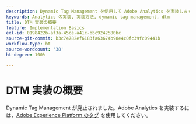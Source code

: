 ```yaml
---
description: Dynamic Tag Management を使用して Adobe Analytics を実装します。
keywords: Analytics の実装, 実装方法, dynamic tag management, dtm
title: DTM 実装の概要
feature: Implementation Basics
exl-id: 0198422b-af3a-45ce-a41c-bbc9242580bc
source-git-commit: b3c74782ef6183fa63674b98e4c0fc39fc09441b
workflow-type: ht
source-wordcount: '38'
ht-degree: 100%

---
```


# DTM 実装の概要

Dynamic Tag Management が廃止されました。Adobe Analytics を実装するには、[Adobe Experience Platform のタグ](/help/implement/launch/overview.md) を使用してください。
